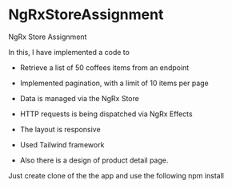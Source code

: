 # NgRxStoreAssignment
NgRx Store Assignment

In this, I have implemented a code to 

 - Retrieve a list of 50 coffees items from an endpoint
 - Implemented pagination, with a limit of 10 items per page
 
 - Data is managed via the NgRx Store
 - HTTP requests is being dispatched via NgRx Effects
 - The layout is responsive 
 - Used Tailwind framework
 - Also there is a design of product detail page.
 
 
 Just create clone of the the app and use the following
	npm install
 
 
 
